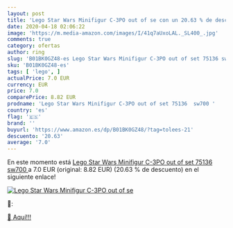 ```yaml
---
layout: post
title: 'Lego Star Wars Minifigur C-3PO out of se con un 20.63 % de descuento'
date: 2020-04-18 02:06:22
image: 'https://m.media-amazon.com/images/I/41q7aUxoLAL._SL400_.jpg'
comments: true
category: ofertas
author: ring
slug: 'B01BK0GZ48-es Lego Star Wars Minifigur C-3PO out of set 75136 sw700'
sku: 'B01BK0GZ48-es'
tags: [ 'lego', ]
actualPrice: 7.0 EUR
currency: EUR
price: 7.0
comparePrice: 8.82 EUR
prodname: 'Lego Star Wars Minifigur C-3PO out of set 75136  sw700 '
country: 'es'
flag: '🇪🇸'
brand: ''
buyurl: 'https://www.amazon.es/dp/B01BK0GZ48/?tag=tolees-21'
descuento: '20.63'
average: '7.0'
---
```


En este momento está [Lego Star Wars Minifigur C-3PO out of set 75136  sw700 ](https://www.amazon.es/dp/B01BK0GZ48/?tag=tolees-21) a 7.0 EUR (original: 8.82 EUR) (20.63 %  de descuento) en el siguiente enlace!

[![Lego Star Wars Minifigur C-3PO out of se](https://m.media-amazon.com/images/I/41q7aUxoLAL._SL400_.jpg)](https://www.amazon.es/dp/B01BK0GZ48/?tag=tolees-21)

🔎:


[🛒 Aquí!!!](https://www.amazon.es/dp/B01BK0GZ48/?tag=tolees-21)
